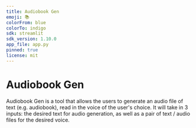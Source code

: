 ```yaml
---
title: Audiobook Gen
emoji: 📚 
colorFrom: blue
colorTo: indigo
sdk: streamlit
sdk_version: 1.10.0
app_file: app.py
pinned: true
license: mit
---
```


Audiobook Gen
=============

Audiobook Gen is a tool that allows the users to generate an audio file of text (e.g. audiobook), read in the voice of the user's choice. It will take in 3 inputs: the desired text for audio generation, as well as a pair of text / audio files for the desired voice.